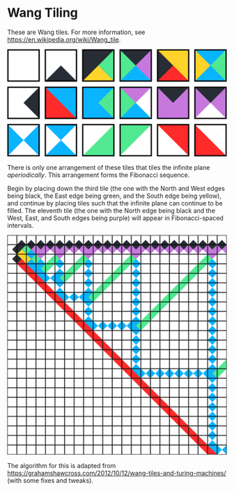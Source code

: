 # Wang Tiling

These are Wang tiles. For more information, see https://en.wikipedia.org/wiki/Wang_tile.

![Wang tiles](fib.png)

There is only one arrangement of these tiles that tiles the infinite plane _aperiodically_. This arrangement forms the Fibonacci sequence.

Begin by placing down the third tile (the one with the North and West edges being black, the East edge being green, and the South edge being yellow), and continue by placing tiles such that the infinite plane can continue to be filled. The eleventh tile (the one with the North edge being black and the West, East, and South edges being purple) will appear in Fibonacci-spaced intervals.

![The aperiodic tiling](example.png)

The algorithm for this is adapted from https://grahamshawcross.com/2012/10/12/wang-tiles-and-turing-machines/ (with some fixes and tweaks).
